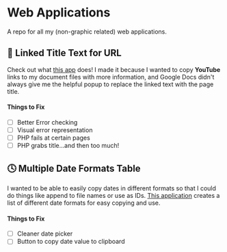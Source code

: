 
# Web Applications
A repo for all my (non-graphic related) web applications.


## 🔗 Linked Title Text for URL
Check out what [this app](http://emmaloto.42web.io/lotoapps/urlTitle/) does! I made it because I wanted to copy **YouTube** links to my document files with more information, and Google Docs didn't always give me the helpful popup to replace the linked text with the page title.

#### Things to Fix
- [ ] Better Error checking
- [ ] Visual error representation
- [ ] PHP fails at certain pages
- [ ] PHP grabs title...and then too much!

## 🕓 Multiple Date Formats Table
I wanted to be able to easily copy dates in different formats so that I could do things like append to file names or use as IDs. [This application](http://emmaloto.42web.io/lotoapps/timeFormats/) creates a list of different date formats for easy copying and use.

#### Things to Fix
- [ ] Cleaner date picker
- [ ] Button to copy date value to clipboard